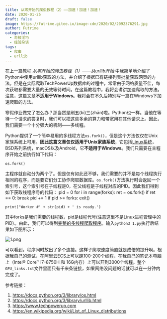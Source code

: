 ```yaml
---
title: 从零开始的爬虫教程（2）——加速！加速！加速！
date: 2020-01-25
draft: false
image: https://futrime.gitee.io/image-cdn/2020/02/2092376291.jpg
author: Futrime
categories:
  - 奇技淫巧
  - 经验杂谈
tags:
  - 爬虫
  - urllib
---
```



在上一篇教程 *从零开始的爬虫教程（1）——从urllib开始* 中我简单地介绍了Python中使用urllib获取的方法，并介绍了根据已有链接列表批量获取网页的方法。但是在实际爬取TechPowerUp数据库的过程中，常常由于网络质量不佳，每次获取都需要大量的无效等待时间。在这篇教程中，我将会讲讲加速爬取的方法。注意，这篇文章**不适用于Windows**。我将会在不久后特别写一篇在Windows下加速爬取的方法。

寒假作业做完了怎么办？那当然是刷五(bī)三(zhān)啦。Python也一样。当他在等待一个请求的答复时，我们可以把这些多余的算力和带宽用在其他请求上。因此，我们需要一个十分强大的机制——多线程。

Python提供了一个简单易用的多线程方法`os.fork()`，但是这个方法仅仅在Unix家族系统上可用。**因此这篇文章仅仅适用于Unix家族系统**，它包括[Linux系统][3]，BSD系列系统，macOS以及Android，它**不适用于Windows**。我们只需要在主程序开始之前执行如下代码：

    os.fork()
主程序就自动分为两个了。但是仅有如此还不够，我们需要的并不是每个线程执行相同的程序，而是要它们分工协作爬取数据库。`os.fork()`方法执行时会返回一个索引号，这个索引号在子线程是0，在父线程是子线程对应的PID。因此我们得到如下获取线程序号的代码：
    pid = 0
    for i in range(forks):
        ret = os.fork()
        if ret == 0:
            break
        pid += 1
        if pid >= forks: exit()

    print('Worker #' + str(pid) + ' is ready.')
其中forks是我们需要的线程数，pid是线程代号(注意这里不是Linux进程管理中的PID）。由此，我们可以得到[完整的多线程爬取程序][4]。输入`python3 1.py`执行后结果如下图所示：

![1.png][5]

可以看到，程序同时放出了多个连接。这样子爬取速度简直就是成倍的提升啊。根据我自己的测试，在阿里云ECS上可以跑100-200个线程，在我自己的笔记本电脑上（Intel® Core™ i7-8750H 和 16G内存）上可以开到3000个线程。整个`GPU_links.txt`文件里面只有千来条链接，如果网络没问题的话就可以在一分钟内完成了。

参考链接：
1. https://docs.python.org/3/library/os.html
1. https://docs.python.org/3/library/urllib.html
1. https://www.techpowerup.com
1. https://en.wikipedia.org/wiki/List_of_Linux_distributions


  [1]: https://blog.futrime.com/skills/83.html
  [3]: https://futrime.gitee.io/image-cdn/2020/01/590966106.txt
  [4]: https://futrime.gitee.io/image-cdn/2020/01/2904089748.zip
  [5]: https://futrime.gitee.io/image-cdn/2020/01/1615158989.png
